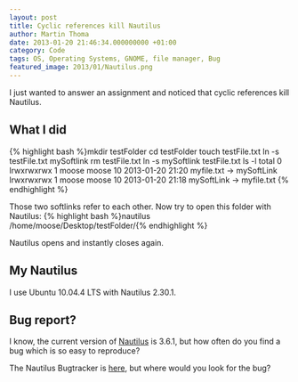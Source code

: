 ```yaml
---
layout: post
title: Cyclic references kill Nautilus
author: Martin Thoma
date: 2013-01-20 21:46:34.000000000 +01:00
category: Code
tags: OS, Operating Systems, GNOME, file manager, Bug
featured_image: 2013/01/Nautilus.png
---
```

I just wanted to answer an assignment and noticed that cyclic references kill Nautilus.

<h2>What I did</h2>
{% highlight bash %}mkdir testFolder
cd testFolder
touch testFile.txt
ln -s testFile.txt mySoftlink
rm testFile.txt
ln -s mySoftlink testFile.txt
ls -l
total 0
lrwxrwxrwx 1 moose moose 10 2013-01-20 21:20 myfile.txt -> mySoftLink
lrwxrwxrwx 1 moose moose 10 2013-01-20 21:18 mySoftLink -> myfile.txt
{% endhighlight %}

Those two softlinks refer to each other. Now try to open this folder with Nautilus:
{% highlight bash %}nautilus /home/moose/Desktop/testFolder/{% endhighlight %}

Nautilus opens and instantly closes again.

<h2>My Nautilus</h2>
I use Ubuntu 10.04.4 LTS with Nautilus 2.30.1. 

<h2>Bug report?</h2>
I know, the current version of <a href="http://en.wikipedia.org/wiki/Nautilus_(file_manager)">Nautilus</a> is 3.6.1, but how often do you find a bug which is so easy to reproduce?

The Nautilus Bugtracker is <a href="https://bugzilla.gnome.org/browse.cgi?product=nautilus">here</a>, but where would you look for the bug?
